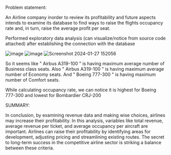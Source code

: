 Problem statement:

An Airline company inorder to review its profitability and future aspects intends to examine its database to find ways
to raise the flights occupancy rate and, in turn, raise the average profit per seat.

Performed exploratory data analysis (can visualize/notice from source code attached) after establishing the connection with the database

![image](https://github.com/GangadharVartya/Data-Analysis-using-SQL-and-Python/assets/155973354/df498266-4328-4d8b-9020-13642adec7c0)
![image](https://github.com/GangadharVartya/Data-Analysis-using-SQL-and-Python/assets/155973354/b1a07584-66e9-4db3-aa23-9f4918e62605) 
![Screenshot 2024-01-27 152056](https://github.com/GangadharVartya/Data-Analysis-using-SQL-and-Python/assets/155973354/252fede2-27b9-4a86-850e-4b44f19fb0e8)

So it seems like " Airbus A319-100 " is having maximum average number of Business class seats.
Also " Airbus A319-100 " is having maximum average number of Economy seats.
And " Boeing 777-300 " is having maximum number of Comfort seats.

While calculating occupancy rate, we can notice it is highest for Boeing 777-300 and lowest for Bombardier CRJ-200 

SUMMARY:


In conclusion, by examining revenue data and making wise choices, airlines may increase their profitability. In this analysis, 
variables like total revenue, average revenue per ticket, and average occupancy per aircraft are important. Airlines can raise their 
profitability by identifying areas for development, adjusting pricing and streamlining existing routes. 
The secret to long-term success in the competitive airline sector is striking a balance between these criteria.
